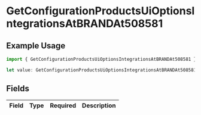 # GetConfigurationProductsUiOptionsIntegrationsAtBRANDAt508581

## Example Usage

```typescript
import { GetConfigurationProductsUiOptionsIntegrationsAtBRANDAt508581 } from "@vercel/sdk/models/getconfigurationproductsop.js";

let value: GetConfigurationProductsUiOptionsIntegrationsAtBRANDAt508581 = {};
```

## Fields

| Field       | Type        | Required    | Description |
| ----------- | ----------- | ----------- | ----------- |